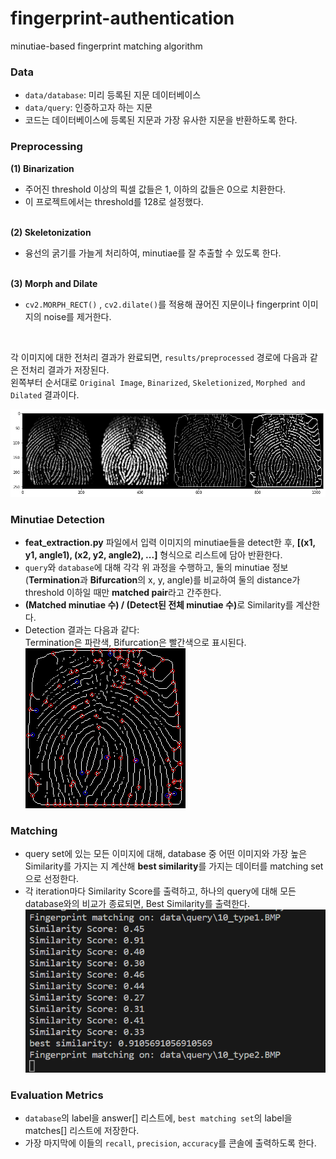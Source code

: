 # fingerprint-authentication
minutiae-based fingerprint matching algorithm

### Data
- `data/database`: 미리 등록된 지문 데이터베이스
- `data/query`: 인증하고자 하는 지문
- 코드는 데이터베이스에 등록된 지문과 가장 유사한 지문을 반환하도록 한다.

### Preprocessing
<b>(1) Binarization</b> 

- 주어진 threshold 이상의 픽셀 값들은 1, 이하의 값들은 0으로 치환한다.
- 이 프로젝트에서는 threshold를 128로 설정했다.
<br>
<b>(2) Skeletonization</b> <br>

- 융선의 굵기를 가늘게 처리하여, minutiae를 잘 추출할 수 있도록 한다.
<br>
<b>(3) Morph and Dilate</b> <br>

- `cv2.MORPH_RECT()` , `cv2.dilate()`를 적용해 끊어진 지문이나 fingerprint 이미지의 noise를 제거한다.

<br>

각 이미지에 대한 전처리 결과가 완료되면, `results/preprocessed` 경로에 다음과 같은 전처리 결과가 저장된다. <br>
왼쪽부터 순서대로 `Original Image`, `Binarized`, `Skeletionized`, `Morphed and Dilated` 결과이다. <br>

![Alt text](preprocessed_example.png)

### Minutiae Detection
- <b>feat_extraction.py</b> 파일에서 입력 이미지의 minutiae들을 detect한 후, <b>[(x1, y1, angle1), (x2, y2, angle2), ...]</b> 형식으로 리스트에 담아 반환한다.
- `query`와 `database`에 대해 각각 위 과정을 수행하고, 둘의 minutiae 정보(<b>Termination</b>과 <b>Bifurcation</b>의 x, y, angle)를 비교하여 둘의 distance가 threshold 이하일 때만 <b>matched pair</b>라고 간주한다.
- <b>(Matched minutiae 수) / (Detect된 전체 minutiae 수)</b>로 Similarity를 계산한다.
- Detection 결과는 다음과 같다: <br>
Termination은 파란색, Bifurcation은 빨간색으로 표시된다. <br>
![Alt text](image.png)

### Matching
- query set에 있는 모든 이미지에 대해, database 중 어떤 이미지와 가장 높은 Similarity를 가지는 지 계산해 <b>best similarity</b>를 가지는 데이터를 matching set으로 선정한다.
- 각 iteration마다 Similarity Score를 출력하고, 하나의 query에 대해 모든 database와의 비교가 종료되면, Best Similarity를 출력한다. <br>
![Alt text](image-2.png)

### Evaluation Metrics
- `database`의 label을 answer[] 리스트에, `best matching set`의 label을 matches[] 리스트에 저장한다.
- 가장 마지막에 이들의 `recall`, `precision`, `accuracy`를 콘솔에 출력하도록 한다.